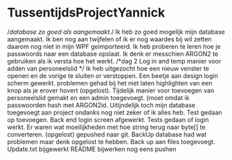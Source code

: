 # TussentijdsProjectYannick
/*database zo goed als aangemaakt.*/
Ik heb zo goed mogelijk mijn database aangemaakt. Ik ben nog aan twijfelen of ik er nog waardes bij wil zetten daarom nog niet in mijn WPF geimporteerd.
Ik heb proberen te leren hoe je passwoords naar een database opslaat. Ik denk er messchien ARGON2 te gebruiken als ik versta hoe het werkt.
/*dag 2 Log in and temp manier voor adden van personeelslid */
Ik heb uitgezocht hoe een nieuw venster te openen en de vorige te sluiten or verstoppen.
Een beetje aan design login scherm gewerkt. problemen gehad bij het niet laten highlighten van een knop als je erover hovert (opgelost).
Tijdelijk manier voor toevoegen van personeelslid gemakt en een admin toegevoegt. (moet omdat ik passwoorden hash met ARGON2id.
Uitijndelijk toch mijn database toegevoegt aan project ondanks nog niet zeker of ik alles heb.
Test gedaan op toevoegen.
Back end login screen afgewerkt. 
Tests gedaan of login werkt. 
Er waren wat moeilijkheden met hoe string terug naar byte[] te converteren. (opgelost)
gepushed naar git.
BackUp database had wat problemen maar denk opgelost te hebben.
Back up aan files toegevoegt.
Update.txt bijgewerkt
README bijwerken
nog eens pushen

